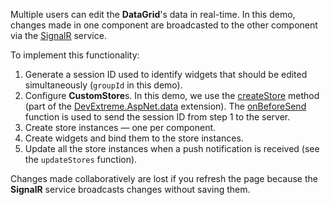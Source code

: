 Multiple users can edit the **DataGrid**'s data in real-time. In this demo, changes made in one component are broadcasted to the other component via the <a href="https://dotnet.microsoft.com/apps/aspnet/signalr" target="blank">SignalR</a> service.

To implement this functionality:

1. Generate a session ID used to identify widgets that should be edited simultaneously (`groupId` in this demo).
1. Configure **CustomStore**s. In this demo, we use the <a href="https://github.com/DevExpress/DevExtreme.AspNet.Data/blob/master/docs/client-side-with-jquery.md#api-reference" target="_blank">createStore</a> method (part of the <a href="https://github.com/DevExpress/DevExtreme.AspNet.Data" target="_blank">DevExtreme.AspNet.data</a> extension). The <a href="https://github.com/DevExpress/DevExtreme.AspNet.Data/blob/master/docs/client-side-with-jquery.md#api-reference" target="blank">onBeforeSend</a> function is used to send the session ID from step 1 to the server.
1. Create store instances — one per component.
1. Create widgets and bind them to the store instances.
1. Update all the store instances when a push notification is received (see the `updateStores` function).

Changes made collaboratively are lost if you refresh the page because the **SignalR** service broadcasts changes without saving them.